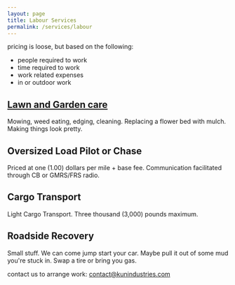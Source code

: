 ```yaml
---
layout: page
title: Labour Services
permalink: /services/labour
---
```


pricing is loose, but based on the following:
- people required to work
- time required to work
- work related expenses
- in or outdoor work

## [Lawn and Garden care](https://kunindustries.com/services/lawncare)
Mowing, weed eating, edging, cleaning. Replacing a flower bed with mulch. Making things look pretty. 

## Oversized Load Pilot or Chase
Priced at one (1.00) dollars per mile + base fee. Communication facilitated through CB or GMRS/FRS radio.

## Cargo Transport
Light Cargo Transport. Three thousand (3,000) pounds maximum.

## Roadside Recovery
Small stuff. We can come jump start your car. Maybe pull it out of some mud you're stuck in. Swap a tire or bring you gas.

contact us to arrange work: [contact@kunindustries.com](mailto:contact@kunindustries.com)
